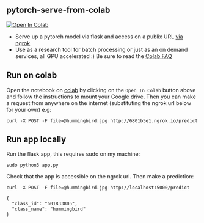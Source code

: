 ## pytorch-serve-from-colab

[![Open In Colab](https://colab.research.google.com/assets/colab-badge.svg)](https://colab.research.google.com/github/robmarkcole/pytorch-serve-from-colab/blob/master/pytorch-serve-colab.ipynb)

* Serve up a pytorch model via flask and access on a publix URL [via ngrok](https://github.com/gstaff/flask-ngrok)
* Use as a research tool for batch processing or just as an on demand services, all GPU accelerated :) Be sure to read the [Colab FAQ](https://research.google.com/colaboratory/faq.html)

## Run on colab
Open the notebook on [colab](https://colab.research.google.com) by clicking on the `Open In Colab` button above and follow the instructions to mount your Google drive. Then you can make a request from anywhere on the internet (substituting the ngrok url below for your own) e.g:
```
curl -X POST -F file=@hummingbird.jpg http://6801b5e1.ngrok.io/predict
```

## Run app locally
Run the flask app, this requires sudo on my machine:
```
sudo python3 app.py 
```
Check that the app is accessible on the ngrok url. Then make a prediction:
```
curl -X POST -F file=@hummingbird.jpg http://localhost:5000/predict

{
  "class_id": "n01833805", 
  "class_name": "hummingbird"
}
```